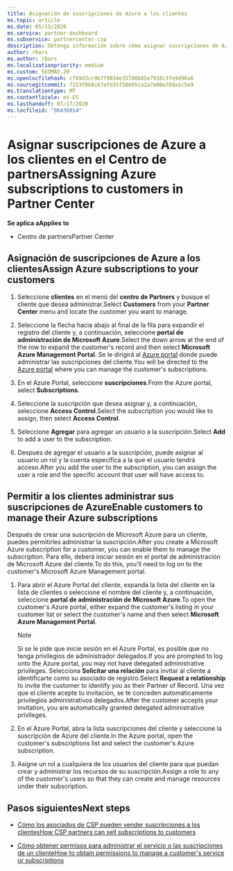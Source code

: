 ```yaml
---
title: Asignación de suscripciones de Azure a los clientes
ms.topic: article
ms.date: 05/13/2020
ms.service: partner-dashboard
ms.subservice: partnercenter-csp
description: Obtenga información sobre cómo asignar suscripciones de Azure a sus clientes en el centro de Partners y cómo permitir a los clientes administrar sus propias suscripciones.
author: rbars
ms.author: rbars
ms.localizationpriority: medium
ms.custom: SEOMAY.20
ms.openlocfilehash: cf69d3cc9b7f9034e357d0b85e7910c3fe9d98a6
ms.sourcegitcommit: 7153f0b8c67efd35f58695ca2a7e00e70da1c5e9
ms.translationtype: MT
ms.contentlocale: es-ES
ms.lasthandoff: 07/17/2020
ms.locfileid: "86436014"
---
```

# <a name="assigning-azure-subscriptions-to-customers-in-partner-center"></a><span data-ttu-id="883d2-103">Asignar suscripciones de Azure a los clientes en el Centro de partners</span><span class="sxs-lookup"><span data-stu-id="883d2-103">Assigning Azure subscriptions to customers in Partner Center</span></span>

<span data-ttu-id="883d2-104">**Se aplica a**</span><span class="sxs-lookup"><span data-stu-id="883d2-104">**Applies to**</span></span>

- <span data-ttu-id="883d2-105">Centro de partners</span><span class="sxs-lookup"><span data-stu-id="883d2-105">Partner Center</span></span>

## <a name="assign-azure-subscriptions-to-your-customers"></a><span data-ttu-id="883d2-106">Asignación de suscripciones de Azure a los clientes</span><span class="sxs-lookup"><span data-stu-id="883d2-106">Assign Azure subscriptions to your customers</span></span>

1. <span data-ttu-id="883d2-107">Seleccione **clientes** en el menú del **centro de Partners** y busque el cliente que desea administrar.</span><span class="sxs-lookup"><span data-stu-id="883d2-107">Select **Customers** from your **Partner Center** menu and locate the customer you want to manage.</span></span>

2. <span data-ttu-id="883d2-108">Seleccione la flecha hacia abajo al final de la fila para expandir el registro del cliente y, a continuación, seleccione **portal de administración de Microsoft Azure**.</span><span class="sxs-lookup"><span data-stu-id="883d2-108">Select the down arrow at the end of the row to expand the customer's record and then select **Microsoft Azure Management Portal**.</span></span> <span data-ttu-id="883d2-109">Se le dirigirá al [Azure portal](https://portal.azure.com/) donde puede administrar las suscripciones del cliente.</span><span class="sxs-lookup"><span data-stu-id="883d2-109">You will be directed to the [Azure portal](https://portal.azure.com/) where you can manage the customer's subscriptions.</span></span>

3. <span data-ttu-id="883d2-110">En el Azure Portal, seleccione **suscripciones**.</span><span class="sxs-lookup"><span data-stu-id="883d2-110">From the Azure portal, select **Subscriptions**.</span></span>

4. <span data-ttu-id="883d2-111">Seleccione la suscripción que desea asignar y, a continuación, seleccione **Access Control**.</span><span class="sxs-lookup"><span data-stu-id="883d2-111">Select the subscription you would like to assign, then select **Access Control**.</span></span>

5. <span data-ttu-id="883d2-112">Seleccione **Agregar** para agregar un usuario a la suscripción.</span><span class="sxs-lookup"><span data-stu-id="883d2-112">Select **Add** to add a user to the subscription.</span></span> 

6. <span data-ttu-id="883d2-113">Después de agregar el usuario a la suscripción, puede asignar al usuario un rol y la cuenta específica a la que el usuario tendrá acceso.</span><span class="sxs-lookup"><span data-stu-id="883d2-113">After you add the user to the subscription, you can assign the user a role and the specific account that user will have access to.</span></span>

## <a name="enable-customers-to-manage-their-azure-subscriptions"></a><span data-ttu-id="883d2-114">Permitir a los clientes administrar sus suscripciones de Azure</span><span class="sxs-lookup"><span data-stu-id="883d2-114">Enable customers to manage their Azure subscriptions</span></span>

<span data-ttu-id="883d2-115">Después de crear una suscripción de Microsoft Azure para un cliente, puedes permitirles administrar la suscripción.</span><span class="sxs-lookup"><span data-stu-id="883d2-115">After you create a Microsoft Azure subscription for a customer, you can enable them to manage the subscription.</span></span> <span data-ttu-id="883d2-116">Para ello, deberá iniciar sesión en el portal de administración de Microsoft Azure del cliente.</span><span class="sxs-lookup"><span data-stu-id="883d2-116">To do this, you'll need to log on to the customer's Microsoft Azure Management portal.</span></span> 

1. <span data-ttu-id="883d2-117">Para abrir el Azure Portal del cliente, expanda la lista del cliente en la lista de clientes o seleccione el nombre del cliente y, a continuación, seleccione **portal de administración de Microsoft Azure**.</span><span class="sxs-lookup"><span data-stu-id="883d2-117">To open the customer's Azure portal, either expand the customer's listing in your customer list or select the customer's name and then select **Microsoft Azure Management Portal**.</span></span>

   > [!NOTE]  
   > <span data-ttu-id="883d2-118">Si se le pide que inicie sesión en el Azure Portal, es posible que no tenga privilegios de administrador delegados.</span><span class="sxs-lookup"><span data-stu-id="883d2-118">If you are prompted to log onto the Azure portal, you may not have delegated administrative privileges.</span></span> <span data-ttu-id="883d2-119">Selecciona **Solicitar una relación** para invitar al cliente a identificarte como su asociado de registro.</span><span class="sxs-lookup"><span data-stu-id="883d2-119">Select **Request a relationship** to invite the customer to identify you as their Partner of Record.</span></span> <span data-ttu-id="883d2-120">Una vez que el cliente acepte tu invitación, se te conceden automáticamente privilegios administrativos delegados.</span><span class="sxs-lookup"><span data-stu-id="883d2-120">After the customer accepts your invitation, you are automatically granted delegated administrative privileges.</span></span>

2. <span data-ttu-id="883d2-121">En el Azure Portal, abra la lista suscripciones del cliente y seleccione la suscripción de Azure del cliente.</span><span class="sxs-lookup"><span data-stu-id="883d2-121">In the Azure portal, open the customer's subscriptions list and select the customer's Azure subscription.</span></span>

3. <span data-ttu-id="883d2-122">Asigne un rol a cualquiera de los usuarios del cliente para que puedan crear y administrar los recursos de su suscripción.</span><span class="sxs-lookup"><span data-stu-id="883d2-122">Assign a role to any of the customer's users so that they can create and manage resources under their subscription.</span></span>

## <a name="next-steps"></a><span data-ttu-id="883d2-123">Pasos siguientes</span><span class="sxs-lookup"><span data-stu-id="883d2-123">Next steps</span></span>

- [<span data-ttu-id="883d2-124">Cómo los asociados de CSP pueden vender suscripciones a los clientes</span><span class="sxs-lookup"><span data-stu-id="883d2-124">How CSP partners can sell subscriptions to customers</span></span>](customer-subscriptions.md)

- [<span data-ttu-id="883d2-125">Cómo obtener permisos para administrar el servicio o las suscripciones de un cliente</span><span class="sxs-lookup"><span data-stu-id="883d2-125">How to obtain permissions to manage a customer's service or subscriptions</span></span>](customers-revoke-admin-privileges.md)

